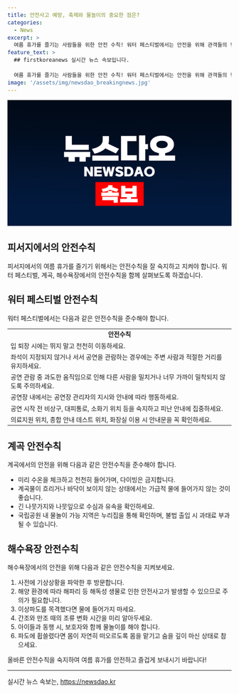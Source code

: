 ```yaml
---
title: 안전사고 예방, 축제와 물놀이의 중요한 점은?
categories:
  - News
excerpt: >
  여름 휴가를 즐기는 사람들을 위한 안전 수칙! 워터 페스티벌에서는 안전을 위해 관객들의 협조가 필요하며, 계곡에서는 물살과 수온에 주의해야 합니다. 해수욕장에서는 기상 상황 파악과 해독성 생물에 대한 주의가 필요합니다. 올바른 안전수칙 숙지로 시원하고 안전한 여름을 보내세요! (150자)
feature_text: >
  ## firstkoreanews 실시간 뉴스 속보입니다.

  여름 휴가를 즐기는 사람들을 위한 안전 수칙! 워터 페스티벌에서는 안전을 위해 관객들의 협조가 필요하며, 계곡에서는 물살과 수온에 주의해야 합니다. 해수욕장에서는 기상 상황 파악과 해독성 생물에 대한 주의가 필요합니다. 올바른 안전수칙 숙지로 시원하고 안전한 여름을 보내세요! (150자)
image: '/assets/img/newsdao_breakingnews.jpg'
---
```


<p><img src="/assets/img/newsdao_breakingnews.jpg" alt="firstkoreanews 속보" /></p>

<h2 data-ke-size="size26">피서지에서의 안전수칙</h2>

<p data-ke-size="size16">피서지에서의 여름 휴가를 즐기기 위해서는 안전수칙을 잘 숙지하고 지켜야 합니다. 워터 페스티벌, 계곡, 해수욕장에서의 안전수칙을 함께 살펴보도록 하겠습니다.</p>

<h2 data-ke-size="size24">워터 페스티벌 안전수칙</h2>

<p data-ke-size="size16">워터 페스티벌에서는 다음과 같은 안전수칙을 준수해야 합니다.</p>

<table>
  <tr>
    <td style="text-align: center; height: 17px;"><b>안전수칙</b></td>
  </tr>
  <tr>
    <td>입 퇴장 시에는 뛰지 말고 천천히 이동하세요.</td>
  </tr>
  <tr>
    <td>좌석이 지정되지 않거나 서서 공연을 관람하는 경우에는 주변 사람과 적절한 거리를 유지하세요.</td>
  </tr>
  <tr>
    <td>공연 관람 중 과도한 움직임으로 인해 다른 사람을 밀치거나 너무 가까이 밀착되지 않도록 주의하세요.</td>
  </tr>
  <tr>
    <td>공연장 내에서는 공연장 관리자의 지시와 안내에 따라 행동하세요.</td>
  </tr>
  <tr>
    <td>공연 시작 전 비상구, 대피통로, 소화기 위치 등을 숙지하고 피난 안내에 집중하세요.</td>
  </tr>
  <tr>
    <td>의료지원 위치, 종합 안내 데스트 위치, 화장실 이용 시 안내문을 꼭 확인하세요.</td>
  </tr>
</table>

<h2 data-ke-size="size24">계곡 안전수칙</h2>

<p data-ke-size="size16">계곡에서의 안전을 위해 다음과 같은 안전수칙을 준수해야 합니다.</p>

<ul>
  <li>미리 수온을 체크하고 천천히 들어가며, 다이빙은 금지합니다.</li>
  <li>계곡물이 흐리거나 바닥이 보이지 않는 상태에서는 가급적 물에 들어가지 않는 것이 좋습니다.</li>
  <li>긴 나뭇가지와 나뭇잎으로 수심과 유속을 확인하세요.</li>
  <li>국립공원 내 물놀이 가능 지역은 누리집을 통해 확인하며, 불법 출입 시 과태료 부과될 수 있습니다.</li>
</ul>

<h2 data-ke-size="size24">해수욕장 안전수칙</h2>

<p data-ke-size="size16">해수욕장에서의 안전을 위해 다음과 같은 안전수칙을 지켜보세요.</p>

<ol>
  <li>사전에 기상상황을 파악한 후 방문합니다.</li>
  <li>해양 환경에 따라 해파리 등 해독성 생물로 인한 안전사고가 발생할 수 있으므로 주의가 필요합니다.</li>
  <li>이상파도를 목격했다면 물에 들어가지 마세요.</li>
  <li>간조와 만조 때의 조류 변화 시간을 미리 알아두세요.</li>
  <li>아이들과 동행 시, 보호자와 함께 물놀이를 해야 합니다.</li>
  <li>파도에 휩쓸렸다면 몸이 자연히 떠오르도록 몸을 맡기고 숨을 깊이 마신 상태로 참으세요.</li>
</ol>

<p data-ke-size="size16">올바른 안전수칙을 숙지하여 여름 휴가를 안전하고 즐겁게 보내시기 바랍니다!</p>

<hr>
실시간 뉴스 속보는, <a href="https://newsdao.kr" rel="dofollow">https://newsdao.kr</a>


